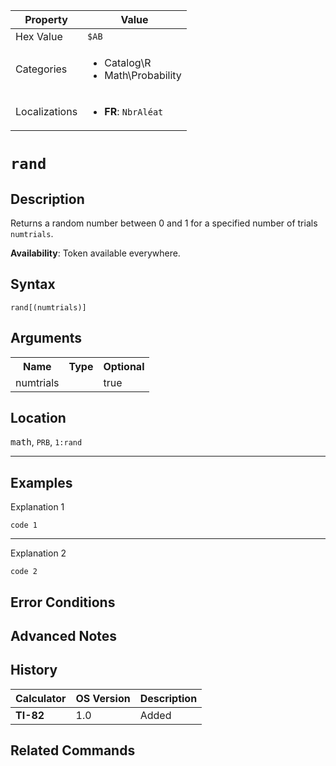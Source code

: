 | Property      | Value |
|---------------|-------|
| Hex Value     | `$AB`|
| Categories    | <ul><li>Catalog\R</li><li>Math\Probability</li></ul> |
| Localizations | <ul><li><b>FR</b>: `NbrAléat`</li></ul> |

# `rand`

## Description
Returns a random number between 0 and 1 for a specified number of trials `numtrials`.


<b>Availability</b>: Token available everywhere.

## Syntax
`rand[(numtrials)]`

## Arguments
<table>
<tr><th>Name</th><th>Type</th><th>Optional</th></tr>

<tr><td>numtrials</td><td></td><td>true</td></tr>

</table>

## Location
<kbd>math</kbd>, `PRB`, `1:rand`
<hr>

## Examples

Explanation 1
```ti-basic
code 1
```
---
Explanation 2
```ti-basic
code 2
```

## Error Conditions


## Advanced Notes


## History
| Calculator | OS Version | Description |
|------------|------------|-------------|
| <b>TI-82</b> | 1.0 | Added

## Related Commands

    